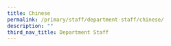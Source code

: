 ```yaml
---
title: Chinese
permalink: /primary/staff/department-staff/chinese/
description: ""
third_nav_title: Department Staff
---
```

